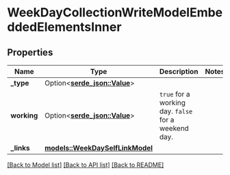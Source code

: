 # WeekDayCollectionWriteModelEmbeddedElementsInner

## Properties

Name | Type | Description | Notes
------------ | ------------- | ------------- | -------------
**_type** | Option<[**serde_json::Value**](serde_json::Value.md)> |  | 
**working** | Option<[**serde_json::Value**](.md)> | `true` for a working day. `false` for a weekend day. | 
**_links** | [**models::WeekDaySelfLinkModel**](WeekDaySelfLinkModel.md) |  | 

[[Back to Model list]](../README.md#documentation-for-models) [[Back to API list]](../README.md#documentation-for-api-endpoints) [[Back to README]](../README.md)


